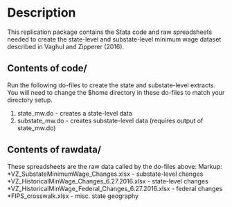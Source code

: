 # Description
This replication package contains the Stata code and raw spreadsheets
needed to create the state-level and substate-level minimum wage dataset
described in Vaghul and Zipperer (2016).

## Contents of code/
Run the following do-files to create the state and substate-level extracts.
You will need to change the $home directory in these do-files to match
your directory setup.
1. state_mw.do - creates a state-level data
2. substate_mw.do - creates substate-level data (requires output of state_mw.do)

## Contents of rawdata/
These spreadsheets are the raw data called by the do-files above:
Markup: *VZ_SubstateMinimumWage_Changes.xlsx - substate-level changes
*VZ_HistoricalMinWage_Changes_6.27.2016.xlsx - state-level changes
*VZ_HistoricalMinWage_Federal_Changes_6.27.2016.xlsx - federal changes
*FIPS_crosswalk.xlsx - misc. state geography

